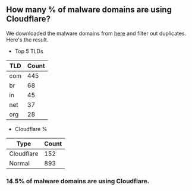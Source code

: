 ## How many % of malware domains are using Cloudflare?


We downloaded the malware domains from [here](https://urlhaus.abuse.ch) and filter out duplicates.
Here's the result.


[//]: # (start replacement)


- Top 5 TLDs

| TLD | Count |
| --- | --- |
| com | 445 |
| br | 68 |
| in | 45 |
| net | 37 |
| org | 28 |


- Cloudflare %

| Type | Count |
| --- | --- |
| Cloudflare | 152 |
| Normal | 893 |


### 14.5% of malware domains are using Cloudflare.